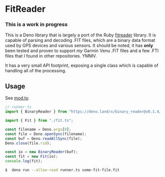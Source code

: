 # FitReader

### This is a work in progress

This is a Deno library that is largely a port of the Ruby [fitreader](https://github.com/richardbrodie/fitreader) library. It is capable of parsing and decoding .FIT files, which are a binary data format used by GPS devices and various sensors. It should be noted, it has **only** been tested and proven to support _my_ Garmin Venu .FIT files and a few .FTI files that I found in other repositories. YMMV.

It has a very small API footprint, exposing a single class which is capable of handling all of the processing.

## Usage

See [mod.ts](mod.ts):

```typescript
// runner.ts
import { BinaryReader } from "https://deno.land/x/binary_reader@v0.1.4/mod.ts";

import { Fit } from "./fit.ts";

const filename = Deno.args[0];
const file = Deno.openSync(filename);
const buf = Deno.readAllSync(file);
Deno.close(file.rid);

const io = new BinaryReader(buf);
const fit = new Fit(io);
console.log(fit);
```

```bash
$  deno run --allow-read runner.ts some-fit-file.fit
```
